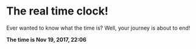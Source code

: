 # The real time clock!

Ever wanted to know what the time is? Well, your journey is about to end!

**The time is Nov 19, 2017, 22:06**